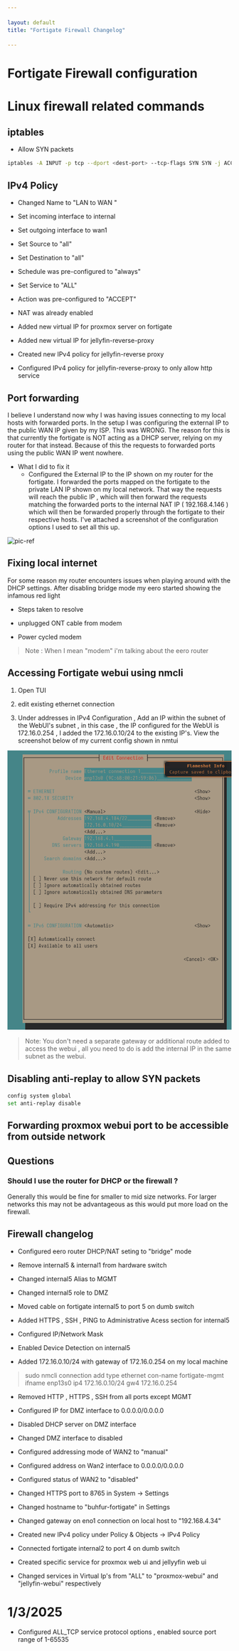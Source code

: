 ```yaml
---

layout: default
title: "Fortigate Firewall Changelog"

---
```


# Fortigate Firewall configuration 

# Linux firewall related commands 

## iptables 

- Allow SYN packets 
```bash
iptables -A INPUT -p tcp --dport <dest-port> --tcp-flags SYN SYN -j ACCEPT
```
## IPv4 Policy 

* Changed Name to "LAN to WAN "

* Set incoming interface to internal 

* Set outgoing interface to wan1 

* Set Source to "all" 

* Set Destination to "all"

* Schedule was pre-configured to "always"

* Set Service to "ALL"

* Action was pre-configured to "ACCEPT"

* NAT was already enabled 

* Added new virtual IP for proxmox server on fortigate 

* Added new virtual IP for jellyfin-reverse-proxy 

* Created new IPv4 policy for jellyfin-reverse proxy 

* Configured IPv4 policy for jellyfin-reverse-proxy to only allow http service 

## Port forwarding 

I believe I understand now why I was having issues connecting to my local hosts with forwarded ports. In the setup I was configuring the external IP to the public WAN IP given by my ISP. This was WRONG. The reason for this is that currently the fortigate is NOT acting as a DHCP server, relying on my router for that instead. Because of this the requests to forwarded ports using the public WAN IP went nowhere. 


- What I did to fix it 
    * Configured the External IP to the IP shown on my router for the fortigate. I forwarded the ports mapped on the fortigate to the private LAN IP shown on my local network. That way the requests will reach the public IP , which will then forward the requests matching the forwarded ports to the internal NAT IP ( 192.168.4.146 ) which will then be forwarded properly through the fortigate to their respective hosts. I've attached a screenshot of the configuration options I used to set all this up.

![pic-ref](virt-ip-setup.png)



## Fixing local internet 

For some reason my router encounters issues when playing around with the DHCP settings. After disabling bridge mode my eero started showing the infamous red light

- Steps taken to resolve

* unplugged ONT cable from modem  

* Power cycled modem 

> Note : When I mean "modem" i'm talking about the eero router

## Accessing Fortigate webui using nmcli 

1. Open TUI 

2. edit existing ethernet connection 

3. Under addresses in IPv4 Configuration , Add an IP within the subnet of the WebUI's subnet , in this case , the IP configured for the WebUI is 172.16.0.254 , I added the 172.16.0.10/24 to the existing IP's. View the screenshot below of my current config shown in nmtui 

![pic-of-config](images/nmtui-config.png)

> Note: You don't need a separate gateway or additional route added to access the webui , all you need to do is add the internal IP in the same subnet as the webui. 

## Disabling anti-replay to allow SYN packets 

```bash
config system global
set anti-replay disable 
```
## Forwarding proxmox webui port to be accessible from outside network 

## Questions 

### Should I use the router for DHCP or the firewall ?

Generally this would be fine for smaller to mid size networks. For larger networks this may not be advantageous as this would put more load on the firewall. 




## Firewall changelog 

* Configured eero router DHCP/NAT seting to "bridge" mode 

* Remove internal5 & internal1 from hardware switch 

* Changed internal5 Alias to MGMT

* Changed internal5 role to DMZ

* Moved cable on fortigate internal5 to port 5 on dumb switch

* Added HTTPS , SSH , PING to Administrative Acess section for internal5 

* Configured IP/Network Mask 

* Enabled Device Detection on internal5 

* Added 172.16.0.10/24 with gateway of 172.16.0.254 on my local machine 
> sudo nmcli connection add type ethernet con-name fortigate-mgmt ifname enp13s0 ip4 172.16.0.10/24 gw4 172.16.0.254

* Removed HTTP , HTTPS , SSH from all ports except MGMT 

* Configured IP for DMZ interface to 0.0.0.0/0.0.0.0 

* Disabled DHCP server on DMZ interface 

* Changed DMZ interface to disabled 

* Configured addressing mode of WAN2 to "manual"

* Configured address on Wan2 interface to 0.0.0.0/0.0.0.0 

* Configured status of WAN2 to "disabled"

* Changed HTTPS port to 8765 in System -> Settings 

* Changed hostname to "buhfur-fortigate" in Settings 

* Changed gateway on eno1 connection on local host to "192.168.4.34"

* Created new IPv4 policy under Policy & Objects -> IPv4 Policy 

* Connected fortigate internal2 to port 4 on dumb switch 

* Created specific service for proxmox web ui and jellyyfin web ui 

* Changed services in Virtual Ip's from "ALL" to "proxmox-webui" and "jellyfin-webui" respectively 

# 1/3/2025 

* Configured ALL\_TCP service protocol options , enabled source port range of 1-65535
